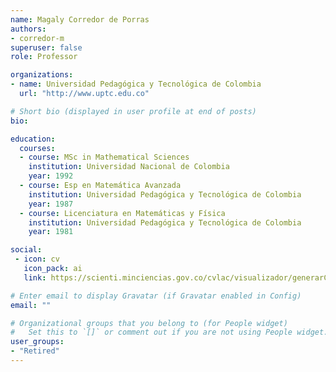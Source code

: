 ```yaml
---
name: Magaly Corredor de Porras
authors:
- corredor-m
superuser: false
role: Professor

organizations:
- name: Universidad Pedagógica y Tecnológica de Colombia
  url: "http://www.uptc.edu.co"

# Short bio (displayed in user profile at end of posts)
bio: 

education:
  courses:
  - course: MSc in Mathematical Sciences
    institution: Universidad Nacional de Colombia
    year: 1992
  - course: Esp en Matemática Avanzada
    institution: Universidad Pedagógica y Tecnológica de Colombia
    year: 1987
  - course: Licenciatura en Matemáticas y Física
    institution: Universidad Pedagógica y Tecnológica de Colombia
    year: 1981

social:
 - icon: cv
   icon_pack: ai
   link: https://scienti.minciencias.gov.co/cvlac/visualizador/generarCurriculoCv.do?cod_rh=0000677566

# Enter email to display Gravatar (if Gravatar enabled in Config)
email: ""

# Organizational groups that you belong to (for People widget)
#   Set this to `[]` or comment out if you are not using People widget.
user_groups:
- "Retired"
---
```


